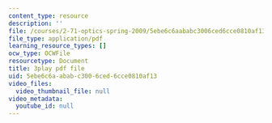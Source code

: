 ```yaml
---
content_type: resource
description: ''
file: /courses/2-71-optics-spring-2009/5ebe6c6aababc3006ced6cce0810af13_8WXUYdXNFy8.pdf
file_type: application/pdf
learning_resource_types: []
ocw_type: OCWFile
resourcetype: Document
title: 3play pdf file
uid: 5ebe6c6a-abab-c300-6ced-6cce0810af13
video_files:
  video_thumbnail_file: null
video_metadata:
  youtube_id: null
---
```

